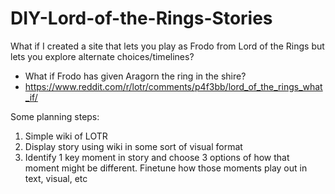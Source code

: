 # DIY-Lord-of-the-Rings-Stories

What if I created a site that lets you play as Frodo from Lord of the Rings but lets you explore alternate choices/timelines?
- What if Frodo has given Aragorn the ring in the shire?
- https://www.reddit.com/r/lotr/comments/p4f3bb/lord_of_the_rings_what_if/


Some planning steps:
1. Simple wiki of LOTR
2. Display story using wiki in some sort of visual format
3. Identify 1 key moment in story and choose 3 options of how that moment might be different. Finetune how those moments play out in text, visual, etc